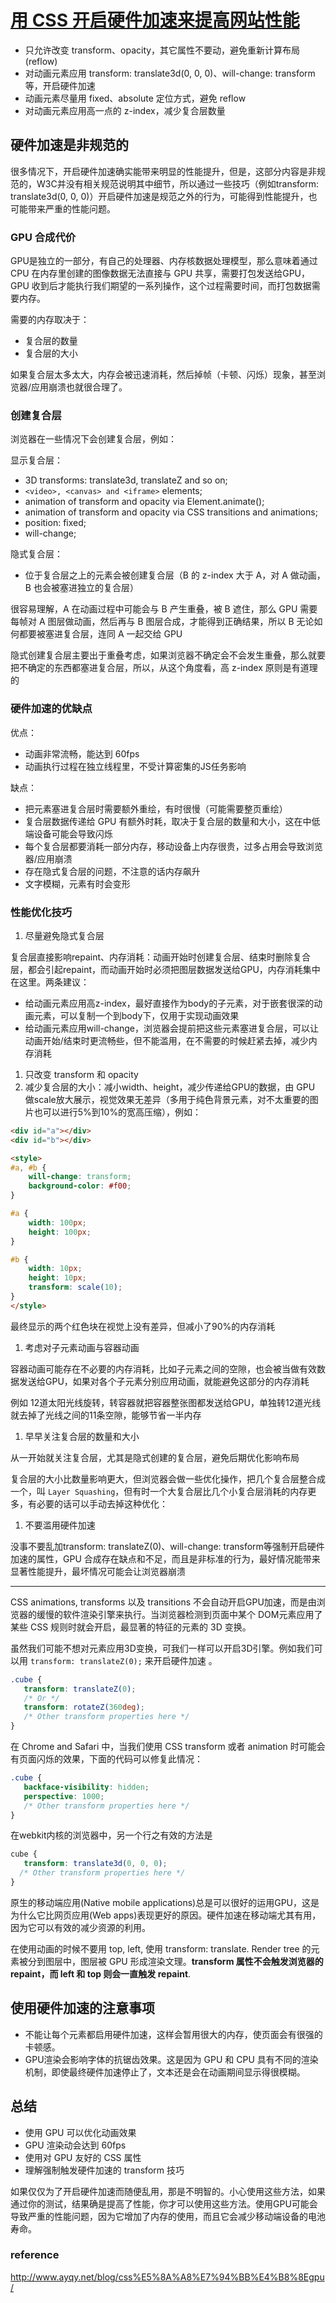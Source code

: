 # [用 CSS 开启硬件加速来提高网站性能](http://www.cnblogs.com/rubylouvre/p/3471490.html)

* 只允许改变 transform、opacity，其它属性不要动，避免重新计算布局(reflow)
* 对动画元素应用 transform: translate3d(0, 0, 0)、will-change: transform 等，开启硬件加速
* 动画元素尽量用 fixed、absolute 定位方式，避免 reflow
* 对动画元素应用高一点的 z-index，减少复合层数量

## 硬件加速是非规范的

很多情况下，开启硬件加速确实能带来明显的性能提升，但是，这部分内容是非规范的，W3C并没有相关规范说明其中细节，所以通过一些技巧（例如transform: translate3d(0, 0, 0)）开启硬件加速是规范之外的行为，可能得到性能提升，也可能带来严重的性能问题。

### GPU 合成代价

GPU是独立的一部分，有自己的处理器、内存核数据处理模型，那么意味着通过 CPU 在内存里创建的图像数据无法直接与 GPU 共享，需要打包发送给GPU，GPU 收到后才能执行我们期望的一系列操作，这个过程需要时间，而打包数据需要内存。

需要的内存取决于：

* 复合层的数量
* 复合层的大小

如果复合层太多太大，内存会被迅速消耗，然后掉帧（卡顿、闪烁）现象，甚至浏览器/应用崩溃也就很合理了。

### 创建复合层

浏览器在一些情况下会创建复合层，例如：

显示复合层：

* 3D transforms: translate3d, translateZ and so on;
* `<video>, <canvas> and <iframe>` elements;
* animation of transform and opacity via Element.animate();
* animation of transform and opacity via СSS transitions and animations;
* position: fixed;
* will-change;

隐式复合层：

* 位于复合层之上的元素会被创建复合层（B 的 z-index 大于 A，对 A 做动画，B 也会被塞进独立的复合层）

很容易理解，A 在动画过程中可能会与 B 产生重叠，被 B 遮住，那么 GPU 需要每帧对 A 图层做动画，然后再与 B 图层合成，才能得到正确结果，所以 B 无论如何都要被塞进复合层，连同 A 一起交给 GPU

隐式创建复合层主要出于重叠考虑，如果浏览器不确定会不会发生重叠，那么就要把不确定的东西都塞进复合层，所以，从这个角度看，高 z-index 原则是有道理的

### 硬件加速的优缺点

优点：

* 动画非常流畅，能达到 60fps
* 动画执行过程在独立线程里，不受计算密集的JS任务影响

缺点：

* 把元素塞进复合层时需要额外重绘，有时很慢（可能需要整页重绘）
* 复合层数据传递给 GPU 有额外时耗，取决于复合层的数量和大小，这在中低端设备可能会导致闪烁
* 每个复合层都要消耗一部分内存，移动设备上内存很贵，过多占用会导致浏览器/应用崩溃
* 存在隐式复合层的问题，不注意的话内存飙升
* 文字模糊，元素有时会变形

### 性能优化技巧

1. 尽量避免隐式复合层

复合层直接影响repaint、内存消耗：动画开始时创建复合层、结束时删除复合层，都会引起repaint，而动画开始时必须把图层数据发送给GPU，内存消耗集中在这里。两条建议：

* 给动画元素应用高z-index，最好直接作为body的子元素，对于嵌套很深的动画元素，可以复制一个到body下，仅用于实现动画效果
* 给动画元素应用will-change，浏览器会提前把这些元素塞进复合层，可以让动画开始/结束时更流畅些，但不能滥用，在不需要的时候赶紧去掉，减少内存消耗

1. 只改变 transform 和 opacity
1. 减少复合层的大小：减小width、height，减少传递给GPU的数据，由 GPU 做scale放大展示，视觉效果无差异（多用于纯色背景元素，对不太重要的图片也可以进行5%到10%的宽高压缩），例如：

```html
<div id="a"></div>
<div id="b"></div>

<style>
#a, #b {
    will-change: transform;
    background-color: #f00;
}

#a {
    width: 100px;
    height: 100px;
}

#b {
    width: 10px;
    height: 10px;
    transform: scale(10);
}
</style>
```

最终显示的两个红色块在视觉上没有差异，但减小了90%的内存消耗

1. 考虑对子元素动画与容器动画

容器动画可能存在不必要的内存消耗，比如子元素之间的空隙，也会被当做有效数据发送给GPU，如果对各个子元素分别应用动画，就能避免这部分的内存消耗

例如 12道太阳光线旋转，转容器就把容器整张图都发送给GPU，单独转12道光线就去掉了光线之间的11条空隙，能够节省一半内存

1. 早早关注复合层的数量和大小

从一开始就关注复合层，尤其是隐式创建的复合层，避免后期优化影响布局

复合层的大小比数量影响更大，但浏览器会做一些优化操作，把几个复合层整合成一个，叫 `Layer Squashing`，但有时一个大复合层比几个小复合层消耗的内存更多，有必要的话可以手动去掉这种优化：

1. 不要滥用硬件加速

没事不要乱加transform: translateZ(0)、will-change: transform等强制开启硬件加速的属性，GPU 合成存在缺点和不足，而且是非标准的行为，最好情况能带来显著性能提升，最坏情况可能会让浏览器崩溃

---

CSS animations, transforms 以及 transitions 不会自动开启GPU加速，而是由浏览器的缓慢的软件渲染引擎来执行。当浏览器检测到页面中某个 DOM元素应用了某些 CSS 规则时就会开启，最显著的特征的元素的 3D 变换。

虽然我们可能不想对元素应用3D变换，可我们一样可以开启3D引擎。例如我们可以用 `transform: translateZ(0);` 来开启硬件加速 。

```css
.cube {
   transform: translateZ(0);
   /* Or */
   transform: rotateZ(360deg);
   /* Other transform properties here */
}
```

在 Chrome and Safari 中，当我们使用 CSS transform 或者 animation 时可能会有页面闪烁的效果，下面的代码可以修复此情况：

```css
.cube {
   backface-visibility: hidden;
   perspective: 1000;
   /* Other transform properties here */
}
```

在webkit内核的浏览器中，另一个行之有效的方法是

```css
cube {
   transform: translate3d(0, 0, 0);
  /* Other transform properties here */
}
```

原生的移动端应用(Native mobile applications)总是可以很好的运用GPU，这是为什么它比网页应用(Web apps)表现更好的原因。硬件加速在移动端尤其有用，因为它可以有效的减少资源的利用。

在使用动画的时候不要用 top, left, 使用 transform: translate. Render tree 的元素被分到图层中，图层被 GPU 形成渲染文理。**transform 属性不会触发浏览器的 repaint，而 left 和 top 则会一直触发 repaint**.

## 使用硬件加速的注意事项

* 不能让每个元素都启用硬件加速，这样会暂用很大的内存，使页面会有很强的卡顿感。
* GPU渲染会影响字体的抗锯齿效果。这是因为 GPU 和 CPU 具有不同的渲染机制，即使最终硬件加速停止了，文本还是会在动画期间显示得很模糊。

## 总结

* 使用 GPU 可以优化动画效果
* GPU 渲染动会达到 60fps
* 使用对 GPU 友好的 CSS 属性
* 理解强制触发硬件加速的 transform 技巧

如果仅仅为了开启硬件加速而随便乱用，那是不明智的。小心使用这些方法，如果通过你的测试，结果确是提高了性能，你才可以使用这些方法。使用GPU可能会导致严重的性能问题，因为它增加了内存的使用，而且它会减少移动端设备的电池寿命。

### reference

<http://www.ayqy.net/blog/css%E5%8A%A8%E7%94%BB%E4%B8%8Egpu/>
